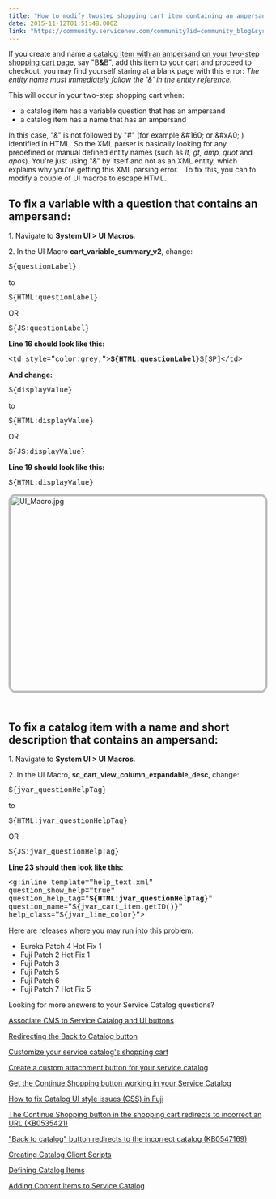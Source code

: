 ```yaml
---
title: "How to modify twostep shopping cart item containing an ampersand "
date: 2015-11-12T01:51:48.000Z
link: "https://community.servicenow.com/community?id=community_blog&sys_id=e32de6e5dbd0dbc01dcaf3231f961979"
---
```

<p>If you create and name a <a title="i.service-now.com/kb_view.do?sysparm_article=KB0551374" href="https://hi.service-now.com/kb_view.do?sysparm_article=KB0551374">catalog item with an ampersand on your two-step shopping cart page</a>, say "B<strong>&amp;</strong>B", add this item to your cart and proceed to checkout, you may find yourself staring at a blank page with this error: <em>The entity name must immediately follow the '&amp;' in the entity reference</em>.</p><p></p><p>This will occur in your two-step shopping cart when:</p><ul><li>a catalog item has a variable question that has an ampersand</li><li>a catalog item has a name that has an ampersand</li></ul><p></p><p>In this case, "&amp;" is not followed by "#" (for example &amp;#160; or &amp;#xA0; ) identified in HTML. So the XML parser is basically looking for any predefined or manual defined entity names (such as <em>lt, gt, amp, quot</em> and <em>apos</em>). You're just using "&amp;" by itself and not as an XML entity, which explains why you're getting this XML parsing error.   To fix this, you can to modify a couple of UI macros to escape HTML.</p><p></p><h2>To fix a variable with a question that contains an ampersand:</h2><p>1. Navigate to <strong>System UI &gt; UI Macros</strong>.</p><p>2. In the UI Macro <strong>cart_variable_summary_v2</strong>, change:</p><pre __default_attr="plain" __jive_macro_name="code" class="jive_macro_code _jivemacro_uid_1447281295656397 jive_text_macro" data-renderedposition="320.81597900390625_7.986111640930176_1191_16" jivemacro_uid="_1447281295656397"><span style="font-family: courier new,courier;">${questionLabel}</span></pre><p>to</p><pre __default_attr="plain" __jive_macro_name="code" class="_jivemacro_uid_14472813022216379 jive_macro_code jive_text_macro" data-renderedposition="357.482666015625_7.986111640930176_1191_16" jivemacro_uid="_14472813022216379"><span style="font-family: courier new,courier;">${HTML:questionLabel}</span></pre><p>OR</p><pre __default_attr="plain" __jive_macro_name="code" class="jive_macro_code _jivemacro_uid_14472813075137518 jive_text_macro" data-renderedposition="394.1493225097656_7.986111640930176_1191_16" jivemacro_uid="_14472813075137518"><span style="font-family: courier new,courier;">${JS:questionLabel}</span></pre><p></p><p><strong>Line 16 should look like this:</strong></p><pre __default_attr="plain" __jive_macro_name="code" class="_jivemacro_uid_14472813151664128 jive_macro_code jive_text_macro" data-renderedposition="451.9270935058594_7.986111640930176_1191_16" jivemacro_uid="_14472813151664128"><span style="font-family: courier new,courier;">&lt;td style="color:grey;"&gt;<strong>${HTML:questionLabel</strong>}$[SP]&lt;/td&gt;</span></pre><p></p><p><strong>And change:</strong></p><pre __default_attr="plain" __jive_macro_name="code" class="_jivemacro_uid_14472813216709663 jive_macro_code jive_text_macro" data-renderedposition="509.70489501953125_7.986111640930176_1191_16" jivemacro_uid="_14472813216709663"><span style="font-family: courier new,courier;">${displayValue}</span></pre><p>to</p><pre __default_attr="plain" __jive_macro_name="code" class="jive_macro_code _jivemacro_uid_14472813258521436 jive_text_macro" data-renderedposition="546.37158203125_7.986111640930176_1191_16" jivemacro_uid="_14472813258521436"><span style="font-family: courier new,courier;">${HTML:displayValue}</span></pre><p>OR</p><pre __default_attr="plain" __jive_macro_name="code" class="_jivemacro_uid_1447281330235404 jive_macro_code jive_text_macro" data-renderedposition="583.0382080078125_7.986111640930176_1191_16" jivemacro_uid="_1447281330235404"><span style="font-family: courier new,courier;">${JS:displayValue}</span></pre><p></p><p><strong>Line 19 should look like this:</strong></p><pre __default_attr="plain" __jive_macro_name="code" class="_jivemacro_uid_14472813346695571 jive_macro_code jive_text_macro" data-renderedposition="640.8159790039062_7.986111640930176_1191_16" jivemacro_uid="_14472813346695571"><span style="font-family: courier new,courier;">${HTML:displayValue}</span></pre><p></p><p><img   alt="UI_Macro.jpg" class="image-1 jive-image" src="e266dc4edb9817049c9ffb651f961950.iix" style="width: 620px; height: 386px; display: block; margin-left: auto; margin-right: auto; border: #BDBDBD 4px solid; border-radius: 15px;"/></p><h2><br/>To fix a catalog item with a name and short description that contains an ampersand:</h2><p>1. Navigate to <strong>System UI &gt; UI Macros</strong>.</p><p>2. In the UI Macro, <span style="font-family: arial,helvetica,sans-serif;"><strong>sc_cart_view_column_expandable_desc</strong></span>, change:</p><pre __default_attr="plain" __jive_macro_name="code" class="_jivemacro_uid_14472812622086957 jive_macro_code jive_text_macro" data-renderedposition="1197.46533203125_7.986111640930176_1191_16" jivemacro_uid="_14472812622086957"><span style="font-family: courier new,courier;">${jvar_questionHelpTag} </span></pre><p>to</p><pre __default_attr="plain" __jive_macro_name="code" class="jive_macro_code _jivemacro_uid_14472812696265556 jive_text_macro" data-renderedposition="1234.1319580078125_7.986111640930176_1191_16" jivemacro_uid="_14472812696265556"><span style="font-family: courier new,courier;">${HTML:jvar_questionHelpTag}</span></pre><p>OR</p><pre __default_attr="plain" __jive_macro_name="code" class="jive_macro_code _jivemacro_uid_14472812742598241 jive_text_macro" data-renderedposition="1270.7987060546875_7.986111640930176_1191_16" jivemacro_uid="_14472812742598241"><span style="font-family: courier new,courier;">${JS:jvar_questionHelpTag}</span></pre><p></p><p><strong>Line 23 should then look like this:</strong></p><p><span style="font-family: courier new,courier;">&lt;g:inline template="help_text.xml" question_show_help="true" question_help_tag="<strong>${HTML:jvar_questionHelpTag</strong>}" question_name="${jvar_cart_item.getID()}" help_class="${jvar_line_color}"&gt;</span></p><p></p><p>Here are releases where you may run into this problem:</p><ul><li>Eureka Patch 4 Hot Fix 1</li><li>Fuji Patch 2 Hot Fix 1</li><li>Fuji Patch 3</li><li>Fuji Patch 5</li><li>Fuji Patch 6</li><li>Fuji Patch 7 Hot Fix 5</li></ul><p></p><p>Looking for more answers to your Service Catalog questions?</p><p><a title="" _jive_internal="true" href="/community/service-automation-platform/user-interface/blog/2015/10/28/associating-your-cms-to-service-catalog-ui-buttons">Associate CMS to Service Catalog and UI buttons</a></p><p><a title="" _jive_internal="true" data-containerid="2900" data-containertype="37" data-objectid="3877" data-objecttype="38" href="/community/service-management/service-catalog/blog/2015/02/13/redirecting-the-back-to-catalog-button">Redirecting the Back to Catalog button</a></p><p><a title="" _jive_internal="true" data-containerid="2900" data-containertype="37" data-objectid="4284" data-objecttype="38" href="/community/service-management/service-catalog/blog/2015/06/04/customize-your-service-catalogs-shopping-cart">Customize your service catalog's shopping cart</a></p><p><a title="" _jive_internal="true" data-containerid="2900" data-containertype="37" data-objectid="4212" data-objecttype="38" href="/community/service-management/service-catalog/blog/2015/05/08/create-a-custom-attachment-button-for-your-service-catalog">Create a custom attachment button for your service catalog</a></p><p><a title="" _jive_internal="true" data-containerid="2900" data-containertype="37" data-objectid="4190" data-objecttype="38" href="/community/service-management/service-catalog/blog/2015/05/01/how-to-get-continue-shopping-buttons-to-work-in-your-service-catalog">Get the Continue Shopping button working in your Service Catalog</a></p><p><a title="" _jive_internal="true" data-containerid="2900" data-containertype="37" data-objectid="4075" data-objecttype="38" href="/community/service-management/service-catalog/blog/2015/04/10/how-to-fix-catalog-ui-styling-issues-css-in-fuji">How to fix Catalog UI style issues (CSS) in Fuji</a></p><p><a title="" _jive_internal="true" href="/hi.service-now.com/kb_view.do?sysparm_article=KB0535421" rel="nofollow" target="_blank">The Continue Shopping button in the shopping cart redirects to incorrect an URL (KB0535421)</a></p><p><a title="" _jive_internal="true" href="/hi.service-now.com/kb_view.do?sysparm_article=KB0547169" rel="nofollow" target="_blank">"Back to catalog" button redirects to the incorrect catalog (KB0547169)</a></p><p><a title="" _jive_internal="true" href="/wiki.servicenow.com/index.php?title=Creating_a_Catalog_Client_Script#gsc.tab=0" rel="nofollow" target="_blank">Creating Catalog Client Scripts</a></p><p><a title="" _jive_internal="true" href="/wiki.servicenow.com/index.php?title=Defining_Catalog_Items#gsc.tab=0" rel="nofollow" target="_blank">Defining Catalog Items</a></p><p><a title="" _jive_internal="true" href="/wiki.servicenow.com/index.php?title=Adding_Content_Items_to_Service_Catalog#gsc.tab=0" rel="nofollow" target="_blank">Adding Content Items to Service Catalog</a></p>